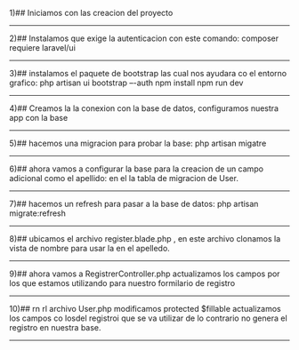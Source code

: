 1)## Iniciamos con las creacion del proyecto 

*********************************************************************************************
2)## Instalamos que exige la autenticacion con este comando:
composer requiere laravel/ui 
*********************************************************************************************
3)## instalamos el paquete de bootstrap las cual nos ayudara co el entorno grafico:
php artisan ui bootstrap –-auth
npm install
npm run dev
*********************************************************************************************
4)## Creamos la la conexion con la base de datos, configuramos nuestra app con la base 
*********************************************************************************************
5)## hacemos una migracion para probar la base:
 php artisan migatre
*********************************************************************************************
6)## ahora vamos a configurar la base para la creacion de un campo adicional como el apellido: en el la tabla de migracion de User.
*********************************************************************************************
7)## hacemos un refresh para pasar a la base de datos:
 php artisan migrate:refresh
*********************************************************************************************
8)## ubicamos el archivo register.blade.php , en este archivo clonamos la vista de nombre para usar la en el  apelledo.
*********************************************************************************************
9)## ahora vamos a RegistrerController.php actualizamos los campos por los que estamos utilizando para nuestro formilario de registro 
*********************************************************************************************
10)## rn rl archivo User.php  modificamos protected $fillable actualizamos los campos co losdel registroi que se va utilizar de lo contrario no genera el registro en nuestra base.
********************************************************************************************  

